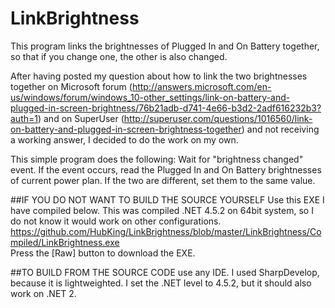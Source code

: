 # LinkBrightness
This program links the brightnesses of Plugged In and On Battery together, so that if you change one, the other is also changed.

After having posted my question about how to link the two brightnesses together
on Microsoft forum (http://answers.microsoft.com/en-us/windows/forum/windows_10-other_settings/link-on-battery-and-plugged-in-screen-brightness/76b21adb-d741-4e66-b3d2-2adf616232b3?auth=1)
and on SuperUser (http://superuser.com/questions/1016560/link-on-battery-and-plugged-in-screen-brightness-together)
and not receiving a working answer, I decided to do the work on my own.

This simple program does the following:
Wait for "brightness changed" event. 
If the event occurs, read the Plugged In and On Battery brightnesses of current power plan.
If the two are different, set them to the same value.

##IF YOU DO NOT WANT TO BUILD THE SOURCE YOURSELF
Use this EXE I have compiled below. This was compiled .NET 4.5.2 on 64bit system, so I do not know it would work on other configurations.
https://github.com/HubKing/LinkBrightness/blob/master/LinkBrightness/Compiled/LinkBrightness.exe <br />
Press the [Raw] button to download the EXE.

##TO BUILD FROM THE SOURCE CODE
use any IDE. I used SharpDevelop, because it is lightweighted. I set the .NET level to 4.5.2, but it should also work on .NET 2.
